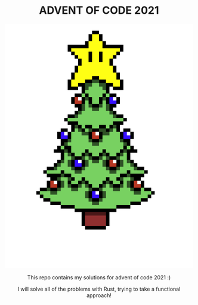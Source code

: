 
<div align="center">
  
  <h1>ADVENT OF CODE 2021</h1>
  
  <img src="./assets/christmas_tree.png">
  <p>
    This repo contains my solutions for advent of code 2021 :)
  </p>
  <p>
    I will solve all of the problems with Rust, trying to take a functional approach!
  </p>
</div>


